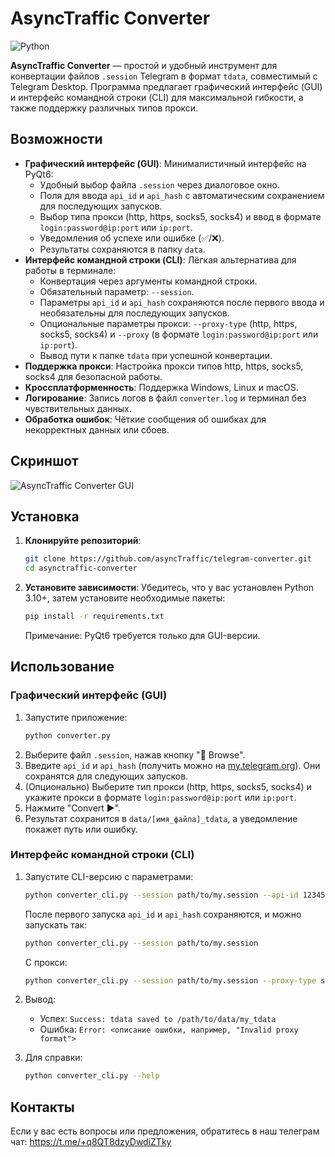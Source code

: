 # AsyncTraffic Converter

![Python](https://img.shields.io/badge/python-3.10%2B-blue)

**AsyncTraffic Converter** — простой и удобный инструмент для конвертации файлов `.session` Telegram в формат `tdata`, совместимый с Telegram Desktop. Программа предлагает графический интерфейс (GUI) и интерфейс командной строки (CLI) для максимальной гибкости, а также поддержку различных типов прокси.

## Возможности

- **Графический интерфейс (GUI)**: Минималистичный интерфейс на PyQt6:
  - Удобный выбор файла `.session` через диалоговое окно.
  - Поля для ввода `api_id` и `api_hash` с автоматическим сохранением для последующих запусков.
  - Выбор типа прокси (http, https, socks5, socks4) и ввод в формате `login:password@ip:port` или `ip:port`.
  - Уведомления об успехе или ошибке (✅/❌).
  - Результаты сохраняются в папку `data`.
- **Интерфейс командной строки (CLI)**: Лёгкая альтернатива для работы в терминале:
  - Конвертация через аргументы командной строки.
  - Обязательный параметр: `--session`.
  - Параметры `api_id` и `api_hash` сохраняются после первого ввода и необязательны для последующих запусков.
  - Опциональные параметры прокси: `--proxy-type` (http, https, socks5, socks4) и `--proxy` (в формате `login:password@ip:port` или `ip:port`).
  - Вывод пути к папке `tdata` при успешной конвертации.
- **Поддержка прокси**: Настройка прокси типов http, https, socks5, socks4 для безопасной работы.
- **Кроссплатформенность**: Поддержка Windows, Linux и macOS.
- **Логирование**: Запись логов в файл `converter.log` и терминал без чувствительных данных.
- **Обработка ошибок**: Чёткие сообщения об ошибках для некорректных данных или сбоев.

## Скриншот

![AsyncTraffic Converter GUI](https://github.com/user-attachments/assets/65937374-f295-4cc7-894c-5c72fbdc60b8)

## Установка

1. **Клонируйте репозиторий**:
   ```bash
   git clone https://github.com/asyncTraffic/telegram-converter.git
   cd asynctraffic-converter
   ```

2. **Установите зависимости**:
   Убедитесь, что у вас установлен Python 3.10+, затем установите необходимые пакеты:
   ```bash
   pip install -r requirements.txt
   ```
   Примечание: PyQt6 требуется только для GUI-версии.

## Использование

### Графический интерфейс (GUI)

1. Запустите приложение:
   ```bash
   python converter.py
   ```
2. Выберите файл `.session`, нажав кнопку "📂 Browse".
3. Введите `api_id` и `api_hash` (получить можно на [my.telegram.org](https://my.telegram.org)). Они сохранятся для следующих запусков.
4. (Опционально) Выберите тип прокси (http, https, socks5, socks4) и укажите прокси в формате `login:password@ip:port` или `ip:port`.
5. Нажмите "Convert ▶️".
6. Результат сохранится в `data/[имя_файла]_tdata`, а уведомление покажет путь или ошибку.

### Интерфейс командной строки (CLI)

1. Запустите CLI-версию с параметрами:
   ```bash
   python converter_cli.py --session path/to/my.session --api-id 123456 --api-hash abcdef1234567890
   ```
   После первого запуска `api_id` и `api_hash` сохраняются, и можно запускать так:
   ```bash
   python converter_cli.py --session path/to/my.session
   ```
   С прокси:
   ```bash
   python converter_cli.py --session path/to/my.session --proxy-type socks5 --proxy user:pass@192.168.1.1:8080
   ```
2. Вывод:
   - Успех: `Success: tdata saved to /path/to/data/my_tdata`
   - Ошибка: `Error: <описание ошибки, например, "Invalid proxy format">`

3. Для справки:
   ```bash
   python converter_cli.py --help
   ```

## Контакты

Если у вас есть вопросы или предложения, обратитесь в наш телеграм чат: https://t.me/+q8QT8dzyDwdiZTky
